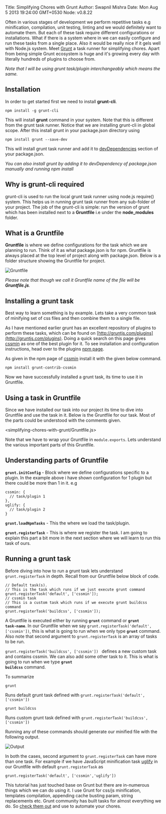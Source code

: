 Title: Simplifying Chores with Grunt
Author: Swapnil Mishra
Date: Mon Aug 5 2013 19:24:00 GMT+0530
Node: v0.8.22

Often in various stages of development we perform repetitive tasks e.g minification, compilation, unit testing, linting and we would definitely want to automate them. But each of these task require different configurations or installations. What if there is a system where in we can easily configure and run these tasks from a single place. Also it would be really nice if it gels well with Node.js system. Meet [Grunt](http://gruntjs.com) a task runner for simplifying chores. Apart from being simple Grunt ecosystem is huge and it's growing every day with literally hundreds of plugins to choose from.

_Note that I will be using grunt task/plugin interchangeably which means the same._

## Installation

In order to get started first we need to install **grunt-cli**.

	npm install -g grunt-cli
This will install **grunt** command in your system. Note that this is different from the grunt task runner. Notice that we are installing grunt-cli in global scope. After this install grunt in your package.json directory using

	npm install grunt --save-dev
This will install grunt task runner and add it to [devDependencies](https://npmjs.org/doc/json.html#devDependencies) section of your package.json.

_You can also install grunt by adding it to devDependency of package.json manually and running npm install_

## Why is grunt-cli required

grunt-cli is used to run the local grunt task runner using node.js require() system. This helps us in running grunt task runner from any sub-folder of your project. The job of the grunt-cli is simple: run the version of grunt which has been installed next to a **Gruntfile** i.e under the **node_modules** folder.

## What is a Gruntfile

**Gruntfile** is where we define configurations for the task which we are planning to run. Think of it as what package.json is for npm. Gruntfile is always placed at the top level of project along with package.json. Below is a folder structure showing the Gruntfile for project.

![Gruntfile](/simplifying-chores-with-grunt/grunt.png "Folder structure showing Gruntfile")

_Please note that though we call it Gruntfile name of the file will be **Gruntfile.js**._


## Installing a grunt task

Best way to learn something is by example. Lets take a very common task of minifying set of css files and then combine them to a single file.

As I have mentioned earlier grunt has an excellent repository of plugins to perform these tasks, which can be found on [http://gruntjs.com/plugins](http://gruntjs.com/plugins). Doing a quick search on this page gives [cssmin](https://npmjs.org/package/grunt-contrib-cssmin) as one of the best plugin for it. To see installation and configuration instructions, head over to the plugins [npm page](https://npmjs.org/package/grunt-contrib-cssmin).

As given in the npm page of [cssmin](https://npmjs.org/package/grunt-contrib-cssmin) install it with the given below command.
	
	npm install grunt-contrib-cssmin
 
 Now we have successfully installed a grunt task, its time to use it in Gruntfile.

## Using a task in Gruntfile

Since we have installed our task into our project its time to dive into Gruntfile and use the task in it. Below is the Gruntfile for our task. Most of the parts could be understood with the comments given.

<simplifying-chores-with-grunt/Gruntfile.js>

Note that we have to wrap your Gruntfile in <code>module.exports</code>. Lets understand the various important parts of this Gruntfile.

## Understanding parts of Gruntfile

<code>**grunt.initConfig**</code> - Block where we define configurations specific to a plugin. In the example above i have shown configuration for 1 plugin but there could be more than 1 in it. e.g

	cssmin: {
      // task/plugin 1
    },
    uglify: {
      // task/plugin 2
    }

<code>**grunt.loadNpmTasks**</code> - This the where we load the task/plugin.

<code>**grunt.registerTask**</code> - This is where we register the task. I am going to explain this part a bit more in the next section where we will learn to run this task of ours.

## Running a grunt task

Before diving into how to run a grunt task lets understand <code>grunt.registerTask</code> in depth. Recall from our Gruntfile below block of code.

	// Default task(s).
	// This is the task which runs if we just execute grunt command
  	grunt.registerTask('default', ['cssmin']);
  	// cssmin task
  	// This is a custom task which runs if we execute grunt buildcss command
  	grunt.registerTask('buildcss', ['cssmin']);

A Gruntfile is executed either by running <code>**grunt**</code> command or <code>**grunt task-name**</code>. In our Gruntfile when we say <code>grunt.registerTask('default', ['cssmin'])</code>, this is what is going to run when we only type <code>**grunt**</code> command. Also note that second argument to <code>grunt.registerTask</code> is an array of tasks to be run.

<code>grunt.registerTask('buildcss', ['cssmin']) </code> defines a new custom task and contains cssmin. We can also add some other task to it. This is what is going to run when we type <code>**grunt buildcss**</code> command.

To summarize

	grunt
Runs default grunt task defined with <code>grunt.registerTask('default', ['cssmin'])</code>

	grunt buildcss
Runs custom grunt task defined with <code>grunt.registerTask('buildcss', ['cssmin'])</code>

Running any of these commands should generate our minified file with the following output.

![Output](/simplifying-chores-with-grunt/output.png "Output on running Gruntfile")

In both the cases, second argument to <code>grunt.registerTask</code> can have more than one task. For example if we have JavaScript minification task [uglify](https://npmjs.org/package/grunt-contrib-uglify) in our Gruntfile with default <code>grunt.registerTask</code> as 

	grunt.registerTask('default', ['cssmin','uglify'])

This tutorial has just touched base on Grunt but there are in-numerous things which we can do using it. I use Grunt for css/js minification, templates compilation, appending cache busting param, string replacements etc. Grunt community has built tasks for almost everything we do. So [check them out](http://gruntjs.com/plugins) and use to automate your chores.







